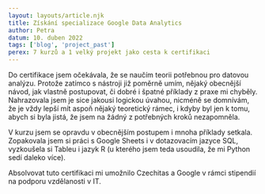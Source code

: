 ```yaml
---
layout: layouts/article.njk
title: Získání specializace Google Data Analytics
author: Petra
datum: 10. duben 2022
tags: ['blog', 'project_past']
perex: 7 kurzů a 1 velký projekt jako cesta k certifikaci
---
```


Do certifikace jsem očekávala, že se naučím teorii potřebnou pro datovou analýzu. Protože zatímco s nástroji již poměrně umím, nějaký obecnější návod, jak vlastně postupovat, či dobré i špatné příklady z praxe mi chyběly. Nahrazovala jsem je sice jakousi logickou úvahou, nicméně se domnívám, že je vždy lepší mít aspoň nějaký teoretický rámec, i kdyby byl jen k tomu, abych si byla jistá, že jsem na žádný z potřebných kroků nezapomněla. 

V kurzu jsem se opravdu v obecnějším postupem i mnoha příklady setkala. Zopakovala jsem si práci s Google Sheets i v dotazovacím jazyce SQL, vyzkoušela si Tableu i jazyk R (u kterého jsem teda usoudila, že mi Python sedí daleko více). 

Absolvovat tuto certifikaci mi umožnilo Czechitas a Google v rámci stipendií na podporu vzdělanosti v IT. 